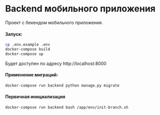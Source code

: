 # Backend мобильного приложения
Проект с бекендом мобильного приложения.

#### Запуск:
```bash
cp .env.example .env
docker-compose build
docker-compose up
```

Будет доступен по адресу http://localhost:8000

#### Применение миграций:
```bash
docker-compose run backend python manage.py migrate
```


#### Первичная инициализация
```bash
docker-compose run backend bash /app/env/init-branch.sh
```
